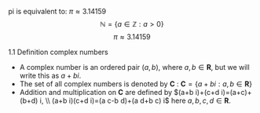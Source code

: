 pi is equivalent to:  $\pi \approx 3.14159$
$$\mathbb{N} = \{ a \in \mathbb{Z} : a > 0 \}$$
$$\pi \approx 3.14159$$

1.1 Definition complex numbers
- A complex number is an ordered pair $(a, b)$, where $a, b \in \mathbf{R}$, but we will write this as $a+b i$.
- The set of all complex numbers is denoted by $\mathbf{C}$ :
$\mathbf{C}=\{a+b i: a, b \in \mathbf{R}\}$
- Addition and multiplication on $\mathbf{C}$ are defined by
$(a+b i)+(c+d i)=(a+c)+(b+d) i, \\
(a+b i)(c+d i)=(a c-b d)+(a d+b c) i$
here $a, b, c, d \in \mathbf{R}$.
